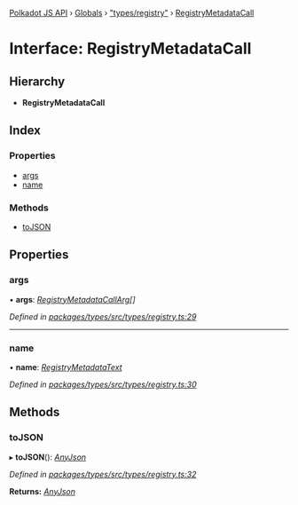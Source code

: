 [Polkadot JS API](../README.md) › [Globals](../globals.md) › ["types/registry"](../modules/_types_registry_.md) › [RegistryMetadataCall](_types_registry_.registrymetadatacall.md)

# Interface: RegistryMetadataCall

## Hierarchy

* **RegistryMetadataCall**

## Index

### Properties

* [args](_types_registry_.registrymetadatacall.md#args)
* [name](_types_registry_.registrymetadatacall.md#name)

### Methods

* [toJSON](_types_registry_.registrymetadatacall.md#tojson)

## Properties

###  args

• **args**: *[RegistryMetadataCallArg](_types_registry_.registrymetadatacallarg.md)[]*

*Defined in [packages/types/src/types/registry.ts:29](https://github.com/polkadot-js/api/blob/4093ef9ffa/packages/types/src/types/registry.ts#L29)*

___

###  name

• **name**: *[RegistryMetadataText](_types_registry_.registrymetadatatext.md)*

*Defined in [packages/types/src/types/registry.ts:30](https://github.com/polkadot-js/api/blob/4093ef9ffa/packages/types/src/types/registry.ts#L30)*

## Methods

###  toJSON

▸ **toJSON**(): *[AnyJson](../modules/_types_helpers_.md#anyjson)*

*Defined in [packages/types/src/types/registry.ts:32](https://github.com/polkadot-js/api/blob/4093ef9ffa/packages/types/src/types/registry.ts#L32)*

**Returns:** *[AnyJson](../modules/_types_helpers_.md#anyjson)*
